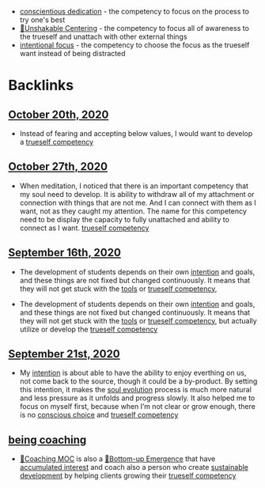 - [conscientious dedication](<conscientious dedication.md>) - the competency to focus on the process to try one's best
- [🌱Unshakable Centering](<🌱Unshakable Centering.md>) - the competency to focus all of awareness to the trueself and unattach with other external things
- [intentional focus](<intentional focus.md>) - the competency to choose the focus as the trueself want instead of being distracted

# Backlinks
## [October 20th, 2020](<October 20th, 2020.md>)
- Instead of fearing and accepting below values, I would want to develop a [trueself competency](<trueself competency.md>)

## [October 27th, 2020](<October 27th, 2020.md>)
- When meditation, I noticed that there is an important competency that my soul need to develop. It is ability to withdraw all of my attachment or connection with things that are not me. And I can connect with them as I want, not as they caught my attention. The name for this competency need to be display the capacity to fully unattached and ability to connect as I want.  [trueself competency](<trueself competency.md>)

## [September 16th, 2020](<September 16th, 2020.md>)
- The development of students depends on their own [intention](<intention.md>) and goals, and these things are not fixed but changed continuously. It means that they will not get stuck with the [tools](<tools.md>) or [trueself competency](<trueself competency.md>),

- The development of students depends on their own [intention](<intention.md>) and goals, and these things are not fixed but changed continuously. It means that they will not get stuck with the [tools](<tools.md>) or [trueself competency](<trueself competency.md>), but actually utilize or develop the [trueself competency](<trueself competency.md>)

## [September 21st, 2020](<September 21st, 2020.md>)
- My [intention](<intention.md>) is about able to have the ability to enjoy everthing on us, not come back to the source, though it could be a by-product. By setting this intention, it makes the [soul evolution](<soul evolution.md>) process is much more natural and less pressure as it unfolds and progress slowly. It also helped me to focus on myself first, because when I’m not clear or grow enough, there is no [conscious choice](<conscious choice.md>) and [trueself competency](<trueself competency.md>)

## [being coaching](<being coaching.md>)
- [🧭Coaching MOC](<🧭Coaching MOC.md>) is also a [🌲Bottom-up Emergence](<🌲Bottom-up Emergence.md>) that have [accumulated interest](<accumulated interest.md>) and coach also a person who create [sustainable development](<sustainable development.md>) by helping clients growing their [trueself competency](<trueself competency.md>)

